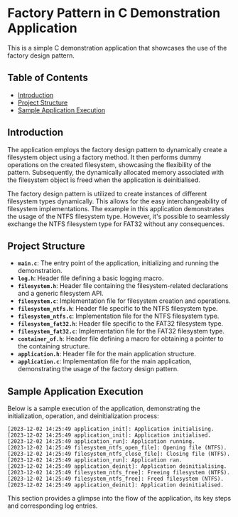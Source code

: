 # Factory Pattern in C Demonstration Application

This is a simple C demonstration application that showcases the use of the factory design pattern.

## Table of Contents

- [Introduction](#introduction)
- [Project Structure](#project-structure)
- [Sample Application Execution](#sample-application-execution)

## Introduction

The application employs the factory design pattern to dynamically create a filesystem object using a factory method. It then performs dummy operations on the created filesystem, showcasing the flexibility of the pattern. Subsequently, the dynamically allocated memory associated with the filesystem object is freed when the application is deinitialised.

The factory design pattern is utilized to create instances of different filesystem types dynamically. This allows for the easy interchangeability of filesystem implementations. The example in this application demonstrates the usage of the NTFS filesystem type. However, it's possible to seamlessly exchange the NTFS filesystem type for FAT32 without any consequences.

## Project Structure

- **`main.c`**: The entry point of the application, initializing and running the demonstration.
- **`log.h`**: Header file defining a basic logging macro.
- **`filesystem.h`**: Header file containing the filesystem-related declarations and a generic filesystem API.
- **`filesystem.c`**: Implementation file for filesystem creation and operations.
- **`filesystem_ntfs.h`**: Header file specific to the NTFS filesystem type.
- **`filesystem_ntfs.c`**: Implementation file for the NTFS filesystem type.
- **`filesystem_fat32.h`**: Header file specific to the FAT32 filesystem type.
- **`filesystem_fat32.c`**: Implementation file for the FAT32 filesystem type.
- **`container_of.h`**: Header file defining a macro for obtaining a pointer to the containing structure.
- **`application.h`**: Header file for the main application structure.
- **`application.c`**: Implementation file for the main application, demonstrating the usage of the factory design pattern.

## Sample Application Execution

Below is a sample execution of the application, demonstrating the initialization, operation, and deinitialization process:

```
[2023-12-02 14:25:49 application_init]: Application initialising.    
[2023-12-02 14:25:49 application_init]: Application initialised.     
[2023-12-02 14:25:49 application_run]: Application running.
[2023-12-02 14:25:49 filesystem_ntfs_open_file]: Opening file (NTFS).
[2023-12-02 14:25:49 filesystem_ntfs_close_file]: Closing file (NTFS).
[2023-12-02 14:25:49 application_run]: Application ran.
[2023-12-02 14:25:49 application_deinit]: Application deinitialising. 
[2023-12-02 14:25:49 filesystem_ntfs_free]: Freeing filesystem (NTFS).
[2023-12-02 14:25:49 filesystem_ntfs_free]: Freed filesystem (NTFS).  
[2023-12-02 14:25:49 application_deinit]: Application deinitialised.
```

This section provides a glimpse into the flow of the application, its key steps and corresponding log entries.